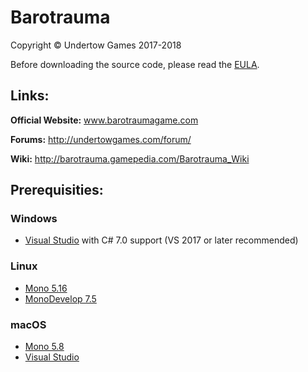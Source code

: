 # Barotrauma

Copyright © Undertow Games 2017-2018

Before downloading the source code, please read the [EULA](EULA.txt).

## Links:

**Official Website:** www.barotraumagame.com

**Forums:** http://undertowgames.com/forum/

**Wiki:** http://barotrauma.gamepedia.com/Barotrauma_Wiki

## Prerequisities:
### Windows
- [Visual Studio](https://www.visualstudio.com/vs/community/) with C# 7.0 support (VS 2017 or later recommended)
### Linux
- [Mono 5.16](http://www.mono-project.com)
- [MonoDevelop 7.5](http://www.monodevelop.com/)
### macOS
- [Mono 5.8](http://www.mono-project.com)
- [Visual Studio](https://www.visualstudio.com/vs/community/)